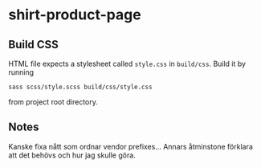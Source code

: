 # shirt-product-page

## Build CSS
HTML file expects a stylesheet called `style.css` in `build/css`. Build it by running
```
sass scss/style.scss build/css/style.css
```
from project root directory.


## Notes
Kanske fixa nått som ordnar vendor prefixes... Annars åtminstone förklara att det behövs och hur jag skulle göra.